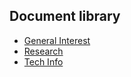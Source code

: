 ## Document library
- [General Interest](general/index.html)
- [Research](research/index.html)
- [Tech Info](tech-info/index.html)

